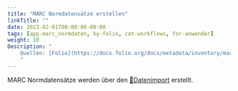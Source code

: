 ```yaml
---
title: "MARC Normdatensätze erstellen"
linkTitle: ""
date: 2023-02-01T00:00:00-00:00
tags: [app-marc_normdaten, by-folio, cat-workflows, for-anwender]
weight: 10
Description: "
    Quellen: [Folio](https://docs.folio.org/docs/metadata/inventory/marcauthority/#creating-marc-authority-records) & [GBV](https://info.gbv.de/pages/viewpage.action?pageId=854294543)
    "
---
```


MARC Normdatensätze werden über den [📱Datenimport](https://info.gbv.de/pages/viewpage.action?pageId=839188636) erstellt.
